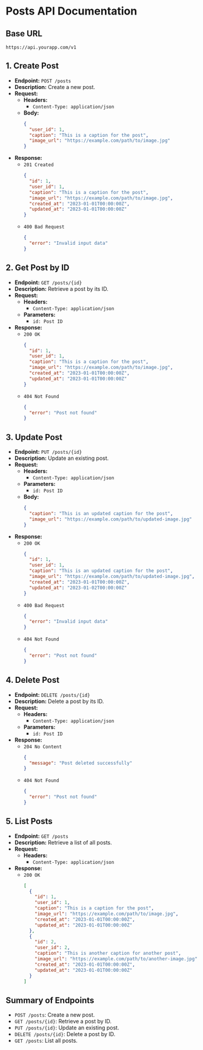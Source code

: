 # Posts API Documentation

## Base URL

`https://api.yourapp.com/v1`

## 1. Create Post

- **Endpoint:** `POST /posts`
- **Description:** Create a new post.
- **Request:**
  - **Headers:**
    - `Content-Type: application/json`
  - **Body:**
    ```json
    {
      "user_id": 1,
      "caption": "This is a caption for the post",
      "image_url": "https://example.com/path/to/image.jpg"
    }
    ```
- **Response:**
  - `201 Created`
    ```json
    {
      "id": 1,
      "user_id": 1,
      "caption": "This is a caption for the post",
      "image_url": "https://example.com/path/to/image.jpg",
      "created_at": "2023-01-01T00:00:00Z",
      "updated_at": "2023-01-01T00:00:00Z"
    }
    ```
  - `400 Bad Request`
    ```json
    {
      "error": "Invalid input data"
    }
    ```

## 2. Get Post by ID

- **Endpoint:** `GET /posts/{id}`
- **Description:** Retrieve a post by its ID.
- **Request:**
  - **Headers:**
    - `Content-Type: application/json`
  - **Parameters:**
    - `id: Post ID`
- **Response:**
  - `200 OK`
    ```json
    {
      "id": 1,
      "user_id": 1,
      "caption": "This is a caption for the post",
      "image_url": "https://example.com/path/to/image.jpg",
      "created_at": "2023-01-01T00:00:00Z",
      "updated_at": "2023-01-01T00:00:00Z"
    }
    ```
  - `404 Not Found`
    ```json
    {
      "error": "Post not found"
    }
    ```

## 3. Update Post

- **Endpoint:** `PUT /posts/{id}`
- **Description:** Update an existing post.
- **Request:**
  - **Headers:**
    - `Content-Type: application/json`
  - **Parameters:**
    - `id: Post ID`
  - **Body:**
    ```json
    {
      "caption": "This is an updated caption for the post",
      "image_url": "https://example.com/path/to/updated-image.jpg"
    }
    ```
- **Response:**
  - `200 OK`
    ```json
    {
      "id": 1,
      "user_id": 1,
      "caption": "This is an updated caption for the post",
      "image_url": "https://example.com/path/to/updated-image.jpg",
      "created_at": "2023-01-01T00:00:00Z",
      "updated_at": "2023-01-02T00:00:00Z"
    }
    ```
  - `400 Bad Request`
    ```json
    {
      "error": "Invalid input data"
    }
    ```
  - `404 Not Found`
    ```json
    {
      "error": "Post not found"
    }
    ```

## 4. Delete Post

- **Endpoint:** `DELETE /posts/{id}`
- **Description:** Delete a post by its ID.
- **Request:**
  - **Headers:**
    - `Content-Type: application/json`
  - **Parameters:**
    - `id: Post ID`
- **Response:**
  - `204 No Content`
    ```json
    {
      "message": "Post deleted successfully"
    }
    ```
  - `404 Not Found`
    ```json
    {
      "error": "Post not found"
    }
    ```

## 5. List Posts

- **Endpoint:** `GET /posts`
- **Description:** Retrieve a list of all posts.
- **Request:**
  - **Headers:**
    - `Content-Type: application/json`
- **Response:**
  - `200 OK`
    ```json
    [
      {
        "id": 1,
        "user_id": 1,
        "caption": "This is a caption for the post",
        "image_url": "https://example.com/path/to/image.jpg",
        "created_at": "2023-01-01T00:00:00Z",
        "updated_at": "2023-01-01T00:00:00Z"
      },
      {
        "id": 2,
        "user_id": 2,
        "caption": "This is another caption for another post",
        "image_url": "https://example.com/path/to/another-image.jpg",
        "created_at": "2023-01-01T00:00:00Z",
        "updated_at": "2023-01-01T00:00:00Z"
      }
    ]
    ```

## Summary of Endpoints

- `POST /posts`: Create a new post.
- `GET /posts/{id}`: Retrieve a post by ID.
- `PUT /posts/{id}`: Update an existing post.
- `DELETE /posts/{id}`: Delete a post by ID.
- `GET /posts`: List all posts.
